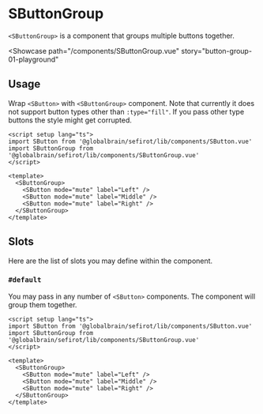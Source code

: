 <script setup lang="ts">
import SButton from 'sefirot/components/SButton.vue'
import SButtonGroup from 'sefirot/components/SButtonGroup.vue'
</script>

# SButtonGroup

`<SButtonGroup>` is a component that groups multiple buttons together.

<Showcase
  path="/components/SButtonGroup.vue"
  story="button-group-01-playground"
>
  <SButtonGroup>
    <SButton mode="mute" label="Left" />
    <SButton mode="mute" label="Middle" />
    <SButton mode="mute" label="Right" />
  </SButtonGroup>
</Showcase>

## Usage

Wrap `<SButton>` with `<SButtonGroup>` component. Note that currently it does not support button types other than `:type="fill"`. If you pass other type buttons the style might get corrupted.

```vue
<script setup lang="ts">
import SButton from '@globalbrain/sefirot/lib/components/SButton.vue'
import SButtonGroup from '@globalbrain/sefirot/lib/components/SButtonGroup.vue'
</script>

<template>
  <SButtonGroup>
    <SButton mode="mute" label="Left" />
    <SButton mode="mute" label="Middle" />
    <SButton mode="mute" label="Right" />
  </SButtonGroup>
</template>
```

## Slots

Here are the list of slots you may define within the component.

### `#default`

You may pass in any number of `<SButton>` components. The component will group them together.

```vue
<script setup lang="ts">
import SButton from '@globalbrain/sefirot/lib/components/SButton.vue'
import SButtonGroup from '@globalbrain/sefirot/lib/components/SButtonGroup.vue'
</script>

<template>
  <SButtonGroup>
    <SButton mode="mute" label="Left" />
    <SButton mode="mute" label="Middle" />
    <SButton mode="mute" label="Right" />
  </SButtonGroup>
</template>
```
